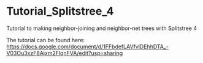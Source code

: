 # Tutorial_Splitstree_4
Tutorial to making neighbor-joining and neighbor-net trees with Splitstree 4


The tutorial can be found here: https://docs.google.com/document/d/1FFbdefLAVfvlDEhhDTA_-V03Ou3xzF8Ajxm2FlqnFVA/edit?usp=sharing

